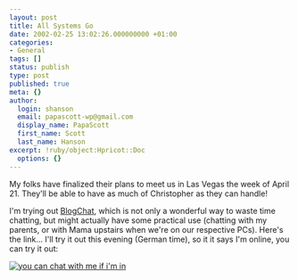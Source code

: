 ```yaml
---
layout: post
title: All Systems Go
date: 2002-02-25 13:02:26.000000000 +01:00
categories:
- General
tags: []
status: publish
type: post
published: true
meta: {}
author:
  login: shanson
  email: papascott-wp@gmail.com
  display_name: PapaScott
  first_name: Scott
  last_name: Hanson
excerpt: !ruby/object:Hpricot::Doc
  options: {}
---
```

<p>My folks have finalized their plans to meet us in Las Vegas the week of April 21. They'll be able to have as much of Christopher as they can handle!</p>
<p>I'm trying out <a href="http://brentashley.manilasites.com/2002/02/24">BlogChat</a>, which is not only a wonderful way to waste time chatting, but might actually have some practical use (chatting with my parents, or with Mama upstairs when we're on our respective PCs). Here's the link... I'll try it out this evening (German time), so it it says I'm online, you can try it out:</p>
<p><a href="#" title="you can chat with me if i'm in" onclick="window.open('http://www.papascott.de/blogchat/anybodyhome.php','','height=230,width=355,toolbar=no,location=no,resizable=yes');return false;"><img src="http://www.papascott.de/blogchat/thedoctoris.php" alt="you can chat with me if i'm in" border="0" /></a></p>
